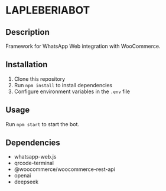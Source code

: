 # LAPLEBERIABOT

## Description
Framework for WhatsApp Web integration with WooCommerce.

## Installation
1. Clone this repository
2. Run `npm install` to install dependencies
3. Configure environment variables in the `.env` file

## Usage
Run `npm start` to start the bot.

## Dependencies
- whatsapp-web.js
- qrcode-terminal
- @woocommerce/woocommerce-rest-api
- openai
- deepseek